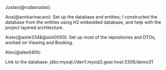 Justas(@rudasrudas):
  

Ana(@annkarinacaro):
 Set up the database and entities;
 I constructed the database from the entities using H2 embedded database, and help with the project layered architecture.

Aiste(@aiste334&@aist0093):
  Set up most of the repositories and DTOs, worked on Viewing and Booking.
  
Alex(@alex040t):


Link to the database: jdbc:mysql://den1.mysql2.gear.host:3306/demo31
